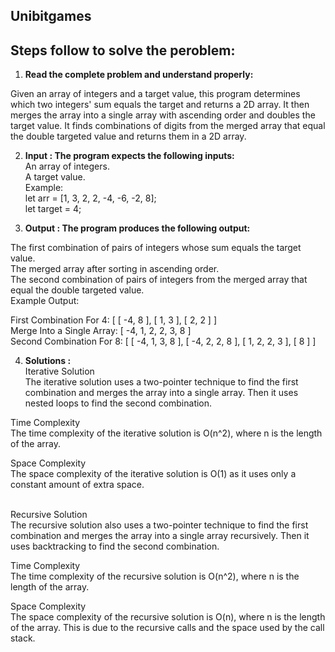 ## Unibitgames


## Steps follow to solve the peroblem:

1) <b>Read the complete problem and understand properly:</b>

  Given an array of integers and a target value, this program determines which two integers' sum equals the target and returns a 2D array.    It then merges the array into a single array with ascending order and doubles the target value. It finds combinations of digits from the    merged array that equal the double targeted value and returns them in a 2D array.

2) <b>Input : The program expects the following inputs: </b> <br>
  An array of integers. <br>
  A target value. <br>
    Example: <br>
   let arr = [1, 3, 2, 2, -4, -6, -2, 8]; <br>
   let target = 4;

3) <b>Output : The program produces the following output: </b> <br>

The first combination of pairs of integers whose sum equals the target value. <br>
The merged array after sorting in ascending order. <br>
The second combination of pairs of integers from the merged array that equal the double targeted value. <br>
Example Output:  <br>

First Combination For 4: [ [ -4, 8 ], [ 1, 3 ], [ 2, 2 ] ] <br>
Merge Into a Single Array: [ -4, 1, 2, 2, 3, 8 ] <br>
Second Combination For 8: [ [ -4, 1, 3, 8 ], [ -4, 2, 2, 8 ], [ 1, 2, 2, 3 ], [ 8 ] ] <br>



4) <b>Solutions : </b><br>
Iterative Solution<br>
The iterative solution uses a two-pointer technique to find the first combination and merges the array into a single array. Then it uses nested loops to find the second combination.<br>

Time Complexity<br>
The time complexity of the iterative solution is O(n^2), where n is the length of the array.<br>

Space Complexity<br>
The space complexity of the iterative solution is O(1) as it uses only a constant amount of extra space.<br><br>

Recursive Solution<br>
The recursive solution also uses a two-pointer technique to find the first combination and merges the array into a single array recursively. Then it uses backtracking to find the second combination.<br>

Time Complexity<br>
The time complexity of the recursive solution is O(n^2), where n is the length of the array.<br>

Space Complexity<br>
The space complexity of the recursive solution is O(n), where n is the length of the array. This is due to the recursive calls and the space used by the call stack.




